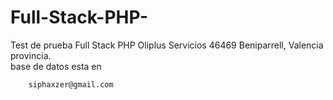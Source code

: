 # Full-Stack-PHP-
Test de prueba Full Stack PHP  Oliplus Servicios 46469 Beniparrell, Valencia provincia.   
base de datos esta en  

        siphaxzer@gmail.com
